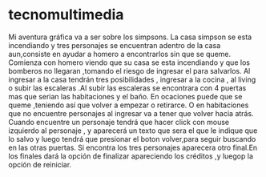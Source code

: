 # tecnomultimedia
Mi aventura gráfica va a ser sobre los simpsons. La casa simpson se esta incendiando y tres personajes se encuentran adentro de la casa aun,consiste en ayudar a homero a encontrarlos sin que se queme. 
Comienza con homero viendo que su casa  se esta incendiando y que los bomberos no llegaran ,tomando el riesgo de ingresar el para salvarlos. Al ingresar a la casa tendrán tres posibilidades , ingresar a la cocina , al living o subir las escaleras .Al subir las escaleras se encontrara con 4 puertas mas que serian las habitaciones y el baño. En ocaciones puede que se queme ,teniendo así que volver a empezar o retirarce. O en habitaciones que no encuentre personajes al ingresar va a tener que volver hacia atrás. Cuando encuentre un personaje tendrá que hacer click con mouse izquierdo  al personaje , y aparecerá un texto que sera el que le indique que lo salvo y luego tendrá que presionar el boton volver,para seguir buscando en las otras puertas.
Si encontra los tres personajes aparecera otro final.En los finales dará la opción de finalizar apareciendo los créditos ,y luegop la opción de reiniciar.
